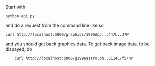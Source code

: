Start with

	python api.py
  
and do a request from the command line like so

	curl http://localhost:5000/graphics/1995ApJ...447L..37W

and you should get back graphics data. To get back image data, to be
dispayed, do

        curl http://localhost:5000/g1996astro.ph..5114L/f5/hr
